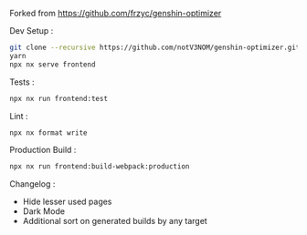 Forked from https://github.com/frzyc/genshin-optimizer

Dev Setup :

```bash
git clone --recursive https://github.com/notV3NOM/genshin-optimizer.git
yarn
npx nx serve frontend
```

Tests :

```bash
npx nx run frontend:test
```

Lint :

```bash
npx nx format write
```

Production Build :

```bash
npx nx run frontend:build-webpack:production
```

Changelog :

- Hide lesser used pages
- Dark Mode
- Additional sort on generated builds by any target

